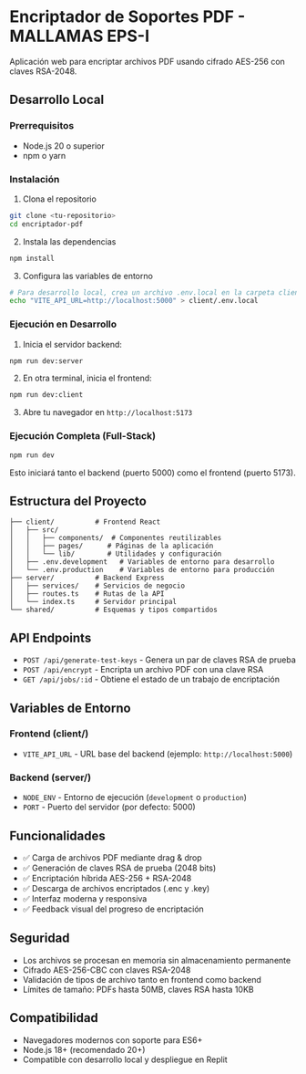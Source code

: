 # Encriptador de Soportes PDF - MALLAMAS EPS-I

Aplicación web para encriptar archivos PDF usando cifrado AES-256 con claves RSA-2048.

## Desarrollo Local

### Prerrequisitos
- Node.js 20 o superior
- npm o yarn

### Instalación

1. Clona el repositorio
```bash
git clone <tu-repositorio>
cd encriptador-pdf
```

2. Instala las dependencias
```bash
npm install
```

3. Configura las variables de entorno
```bash
# Para desarrollo local, crea un archivo .env.local en la carpeta client/
echo "VITE_API_URL=http://localhost:5000" > client/.env.local
```

### Ejecución en Desarrollo

1. Inicia el servidor backend:
```bash
npm run dev:server
```

2. En otra terminal, inicia el frontend:
```bash
npm run dev:client
```

3. Abre tu navegador en `http://localhost:5173`

### Ejecución Completa (Full-Stack)

```bash
npm run dev
```

Esto iniciará tanto el backend (puerto 5000) como el frontend (puerto 5173).

## Estructura del Proyecto

```
├── client/          # Frontend React
│   ├── src/
│   │   ├── components/  # Componentes reutilizables
│   │   ├── pages/      # Páginas de la aplicación
│   │   └── lib/        # Utilidades y configuración
│   ├── .env.development   # Variables de entorno para desarrollo
│   └── .env.production    # Variables de entorno para producción
├── server/          # Backend Express
│   ├── services/    # Servicios de negocio
│   ├── routes.ts    # Rutas de la API
│   └── index.ts     # Servidor principal
└── shared/          # Esquemas y tipos compartidos
```

## API Endpoints

- `POST /api/generate-test-keys` - Genera un par de claves RSA de prueba
- `POST /api/encrypt` - Encripta un archivo PDF con una clave RSA
- `GET /api/jobs/:id` - Obtiene el estado de un trabajo de encriptación

## Variables de Entorno

### Frontend (client/)
- `VITE_API_URL` - URL base del backend (ejemplo: `http://localhost:5000`)

### Backend (server/)
- `NODE_ENV` - Entorno de ejecución (`development` o `production`)
- `PORT` - Puerto del servidor (por defecto: 5000)

## Funcionalidades

- ✅ Carga de archivos PDF mediante drag & drop
- ✅ Generación de claves RSA de prueba (2048 bits)
- ✅ Encriptación híbrida AES-256 + RSA-2048
- ✅ Descarga de archivos encriptados (.enc y .key)
- ✅ Interfaz moderna y responsiva
- ✅ Feedback visual del progreso de encriptación

## Seguridad

- Los archivos se procesan en memoria sin almacenamiento permanente
- Cifrado AES-256-CBC con claves RSA-2048
- Validación de tipos de archivo tanto en frontend como backend
- Límites de tamaño: PDFs hasta 50MB, claves RSA hasta 10KB

## Compatibilidad

- Navegadores modernos con soporte para ES6+
- Node.js 18+ (recomendado 20+)
- Compatible con desarrollo local y despliegue en Replit